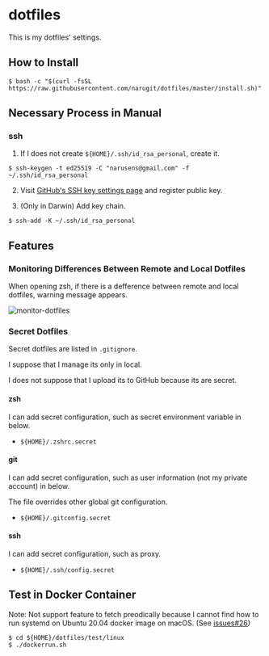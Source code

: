 # dotfiles

This is my dotfiles' settings.

## How to Install

```console
$ bash -c "$(curl -fsSL https://raw.githubusercontent.com/narugit/dotfiles/master/install.sh)"
```

## Necessary Process in Manual
### ssh 
1. If I does not create `${HOME}/.ssh/id_rsa_personal`, create it.
```console
$ ssh-keygen -t ed25519 -C "narusens@gmail.com" -f ~/.ssh/id_rsa_personal
```

2. Visit [GitHub's SSH key settings page](https://github.com/settings/keys) and register public key.

3. (Only in Darwin) Add key chain.
```console
$ ssh-add -K ~/.ssh/id_rsa_personal
```

## Features
### Monitoring Differences Between Remote and Local Dotfiles
When opening zsh, if there is a defference between remote and local dotfiles, warning message appears.

![monitor-dotfiles](https://user-images.githubusercontent.com/51317139/134848314-2051a95a-15ae-4f40-bbeb-d4188c85ef3f.png)

### Secret Dotfiles
Secret dotfiles are listed in `.gitignore`.

I suppose that I manage its only in local.

I does not suppose that I upload its to GitHub because its are secret.

#### zsh
I can add secret configuration, such as secret environment variable in below.
- `${HOME}/.zshrc.secret`

#### git
I can add secret configuration, such as user information (not my private account) in below.

The file overrides other global git configuration.

- `${HOME}/.gitconfig.secret`

#### ssh
I can add secret configuration, such as proxy.

- `${HOME}/.ssh/config.secret`

## Test in Docker Container
Note: Not support feature to fetch preodically because I cannot find how to run systemd on Ubuntu 20.04 docker image on macOS. (See [issues#26](https://github.com/narugit/dotfiles/issues/26))

```console
$ cd ${HOME}/dotfiles/test/linux
$ ./dockerrun.sh
```

